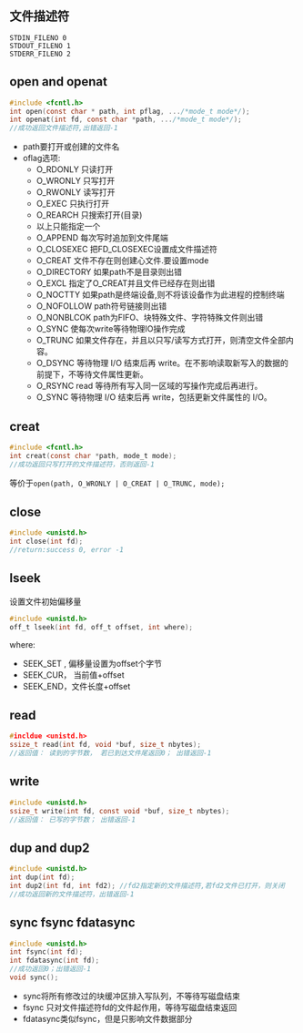 ## 文件描述符
```
STDIN_FILENO 0
STDOUT_FILENO 1
STDERR_FILENO 2
```
## open and openat
```c
#include <fcntl.h>
int open(const char * path, int pflag, .../*mode_t mode*/);
int openat(int fd, const char *path, .../*mode_t mode*/);
//成功返回文件描述符,出错返回-1
```

* path要打开或创建的文件名
* oflag选项:
	* O_RDONLY 只读打开
	* O_WRONLY 只写打开
	* O_RWONLY 读写打开
	* O_EXEC 只执行打开
	* O_REARCH 只搜索打开(目录)
	* 以上只能指定一个
	* O_APPEND 每次写时追加到文件尾端
	* O_CLOSEXEC 把FD_CLOSEXEC设置成文件描述符
	* O_CREAT 文件不存在则创建心文件.要设置mode
	* O_DIRECTORY 如果path不是目录则出错
	* O_EXCL 指定了O_CREAT并且文件已经存在则出错
	* O_NOCTTY 如果path是终端设备,则不将该设备作为此进程的控制终端
	* O_NOFOLLOW path符号链接则出错
	* O_NONBLCOK path为FIFO、块特殊文件、字符特殊文件则出错
	* O_SYNC 使每次write等待物理IO操作完成
	* O_TRUNC 如果文件存在，并且以只写/读写方式打开，则清空文件全部内容。
	* O_DSYNC 等待物理 I/O 结束后再 write。在不影响读取新写入的数据的前提下，不等待文件属性更新。
	* O_RSYNC read 等待所有写入同一区域的写操作完成后再进行。
	* O_SYNC 等待物理 I/O 结束后再 write，包括更新文件属性的 I/O。

## creat
```c
#include <fcntl.h>
int creat(const char *path, mode_t mode);
//成功返回只写打开的文件描述符，否则返回-1
```
等价于`open(path, O_WRONLY | O_CREAT | O_TRUNC, mode);`

## close
```c
#include <unistd.h>
int close(int fd);
//return:success 0, error -1
```
## lseek
设置文件初始偏移量
```c
#include <unistd.h>
off_t lseek(int fd, off_t offset, int where);
```
where:
* SEEK_SET , 偏移量设置为offset个字节
* SEEK_CUR， 当前值+offset
* SEEK_END，文件长度+offset

## read
```c
#incldue <unistd.h>
ssize_t read(int fd, void *buf, size_t nbytes);
//返回值： 读到的字节数， 若已到达文件尾返回0； 出错返回-1
```

## write
```c
#include <unistd.h>
ssize_t write(int fd, const void *buf, size_t nbytes);
//返回值： 已写的字节数； 出错返回-1
```

## dup and dup2
```c
#include <unistd.h>
int dup(int fd);
int dup2(int fd, int fd2); //fd2指定新的文件描述符,若fd2文件已打开，则关闭
//成功返回新的文件描述符，出错返回-1
```

## sync fsync fdatasync
```c
#include <unistd.h>
int fsync(int fd);
int fdatasync(int fd);
//成功返回0；出错返回-1
void sync();
```
* sync将所有修改过的块缓冲区排入写队列，不等待写磁盘结束
* fsync 只对文件描述符fd的文件起作用，等待写磁盘结束返回
* fdatasync类似fsync，但是只影响文件数据部分